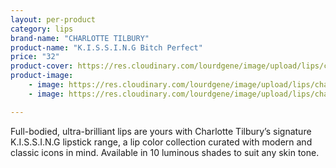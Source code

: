 ```yaml
---
layout: per-product
category: lips
brand-name: "CHARLOTTE TILBURY"
product-name: "K.I.S.S.I.N.G Bitch Perfect"
price: "32"
product-cover: https://res.cloudinary.com/lourdgene/image/upload/lips/charlotte-luxury-lipstick/bitch-perfect.jpg
product-image:
    - image: https://res.cloudinary.com/lourdgene/image/upload/lips/charlotte-luxury-lipstick/bitch-perfect.jpg
    - image: https://res.cloudinary.com/lourdgene/image/upload/lips/charlotte-luxury-lipstick/bitch-perfect-shade.jpg

---
```

Full-bodied, ultra-brilliant lips are yours with Charlotte Tilbury’s signature K.I.S.S.I.N.G lipstick range, a lip color collection curated with modern and classic icons in mind. Available in 10 luminous shades to suit any skin tone.

